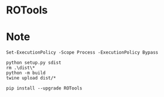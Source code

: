 # ROTools



# Note
```
Set-ExecutionPolicy -Scope Process -ExecutionPolicy Bypass 
```

```
python setup.py sdist
rm .\dist\* 
python -m build
twine upload dist/*
```


```
pip install --upgrade ROTools
```


